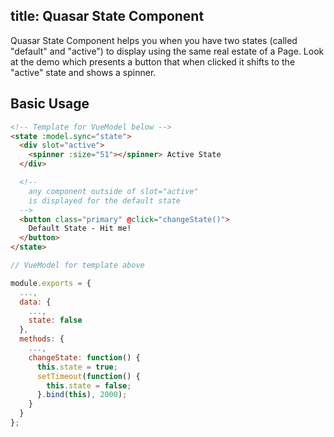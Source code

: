 title: Quasar State Component
---
Quasar State Component helps you when you have two states (called "default" and "active") to display using the same real estate of a Page. Look at the demo which presents a button that when clicked it shifts to the "active" state and shows a spinner.

<input type="hidden" data-fullpage-demo="state-component">

## Basic Usage

``` html
<!-- Template for VueModel below -->
<state :model.sync="state">
  <div slot="active">
    <spinner :size="51"></spinner> Active State
  </div>

  <!--
    any component outside of slot="active"
    is displayed for the default state
  -->
  <button class="primary" @click="changeState()">
    Default State - Hit me!
  </button>
</state>
```

``` js
// VueModel for template above

module.exports = {
  ...,
  data: {
    ...,
    state: false
  },
  methods: {
    ...,
    changeState: function() {
      this.state = true;
      setTimeout(function() {
        this.state = false;
      }.bind(this), 2000);
    }
  }
};
```
